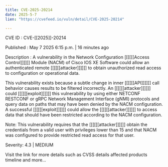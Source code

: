 ```yaml
---
title: CVE-2025-20214
date: 2025-5-7
lien: "https://cvefeed.io/vuln/detail/CVE-2025-20214"

---
```


CVE ID : CVE-[[2025]]-20214

Published :  May 7
2025
6:15 p.m. | 16 minutes ago

Description : A vulnerability in the Network Configuration [[[[[[Access Control]]]]]] Module (NACM) of Cisco IOS XE Software could allow an authenticated
remote [[[[[[attacker]]]]]] to obtain unauthorized read access to configuration or operational data.

 This vulnerability exists because a subtle change in inner [[[[[[API]]]]]] call behavior causes results to be filtered incorrectly. An [[[[[[attacker]]]]]] could [[[[[[exploit]]]]]] this vulnerability by using either NETCONF
RESTCONF
or gRPC Network Management Interface (gNMI) protocols and query data on paths that may have been denied by the NACM configuration. A successful [[[[[[exploit]]]]]] could allow the [[[[[[attacker]]]]]] to access data that should have been restricted according to the NACM configuration.

 Note: This vulnerability requires that the [[[[[[attacker]]]]]] obtain the credentials from a valid user with privileges lower than 15
and that NACM was configured to provide restricted read access for that user.

Severity: 4.3 | MEDIUM

Visit the link for more details
such as CVSS details
affected products
timeline
and more...
